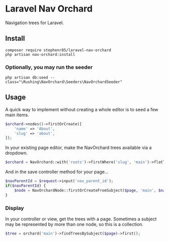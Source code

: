 # Laravel Nav Orchard

Navigation trees for Laravel.

## Install

```
composer require stephenr85/laravel-nav-orchard
php artisan nav-orchard:install
```

### Optionally, you may run the seeder

```
php artisan db:seed --class="\Rushing\NavOrchard\Seeders\NavOrchardSeeder"
```

## Usage

A quick way to implement without creating a whole editor is to seed a few main items.

```php
$orchard->nodes()->firstOrCreate([
    'name' => 'About',
    'slug' => 'about',
]);
```

In your existing page editor, make the NavOrchard trees available via a dropdown.
```php
$orchard = NavOrchard::with('roots')->firstWhere('slug', 'main')->flatTrees();
```

And in the save controller method for your page...
```php
$navParentId = $request->input('nav_parent_id');
if($navParentId) {
    $node = NavOrchardNode::firstOrCreateFromSubject($page, 'main', $navParentId);
}
```
### Display

In your controller or view, get the trees with a page. Sometimes a subject may be represented by more than one node, so this is a collection.
```php
$tree = orchard('main')->findTreesBySubject($page)->first();
```

